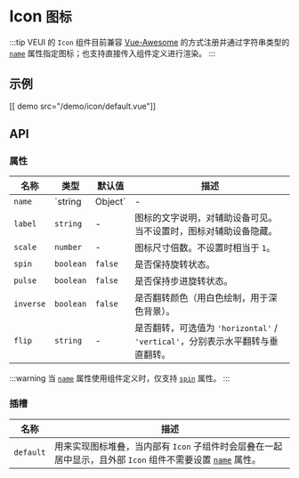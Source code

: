 # Icon <small>图标</small>

:::tip
VEUI 的 `Icon` 组件目前兼容 [Vue-Awesome](https://github.com/Justineo/vue-awesome) 的方式注册并通过字符串类型的 [`name`](#props-name) 属性指定图标；也支持直接传入组件定义进行渲染。
:::

## 示例

[[ demo src="/demo/icon/default.vue"]]

## API

### 属性

| 名称 | 类型 | 默认值 | 描述 |
| -- | -- | -- | -- |
| ``name`` | `string | Object` | - | 图标名称或其组件定义。 |
| ``label`` | `string` | - | 图标的文字说明，对辅助设备可见。当不设置时，图标对辅助设备隐藏。 |
| ``scale`` | `number` | - | 图标尺寸倍数。不设置时相当于 `1`。 |
| ``spin`` | `boolean` | `false` | 是否保持旋转状态。 |
| ``pulse`` | `boolean` | `false` | 是否保持步进旋转状态。 |
| ``inverse`` | `boolean` | `false` | 是否翻转颜色（用白色绘制，用于深色背景）。 |
| ``flip`` | `string` | - | 是否翻转，可选值为 `'horizontal'` / `'vertical'`，分别表示水平翻转与垂直翻转。 |

:::warning
当 [`name`](#props-name) 属性使用组件定义时，仅支持 [`spin`](#props-spin) 属性。
:::

### 插槽

| 名称 | 描述 |
| -- | -- |
| ``default`` | 用来实现图标堆叠，当内部有 `Icon` 子组件时会层叠在一起居中显示，且外部 `Icon` 组件不需要设置 [`name`](#props-name) 属性。 |
